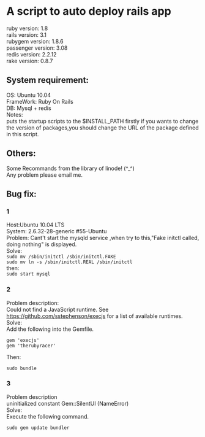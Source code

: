 A script to auto deploy rails app  
=================================

 ruby version: 		1.8  
 rails version: 	3.1   
 rubygem version: 	1.8.6  
 passenger version:	3.08  
 redis version: 	2.2.12  
 rake version:		0.8.7  

System requirement:  
------------------

 OS:			Ubuntu 10.04  
 FrameWork: 		Ruby On Rails  
 DB: 			Mysql + redis  
 Notes:  
   puts the startup scripts to the $INSTALL_PATH firstly if you wants to change the version of packages,you should change the URL of the package defined in this script.  
  
Others:  
------

Some Recommands from the library of linode! (^_^)  
Any problem please email me.  
   
Bug fix:  
-------
### 1
Host:Ubuntu 10.04 LTS  
System:  2.6.32-28-generic #55-Ubuntu  
Problem:  Cant't start the mysqld service ,when try to this,"Fake initctl called, doing nothing" is displayed.    
Solve:  
    `sudo mv /sbin/initctl /sbin/initctl.FAKE`  
    `sudo mv ln -s /sbin/initctl.REAL /sbin/initctl`  
then:  
    `sudo start mysql`
	
### 2
Problem description:  
Could not find a JavaScript runtime. See https://github.com/sstephenson/execjs for a list of available runtimes.  
Solve:  
Add the following into the Gemfile. 

	gem 'execjs'
	gem 'therubyracer'

Then:  

	sudo bundle

### 3
Problem description  
uninitialized constant Gem::SilentUI (NameError)  
Solve:  
Execute the following command.  

    sudo gem update bundler

